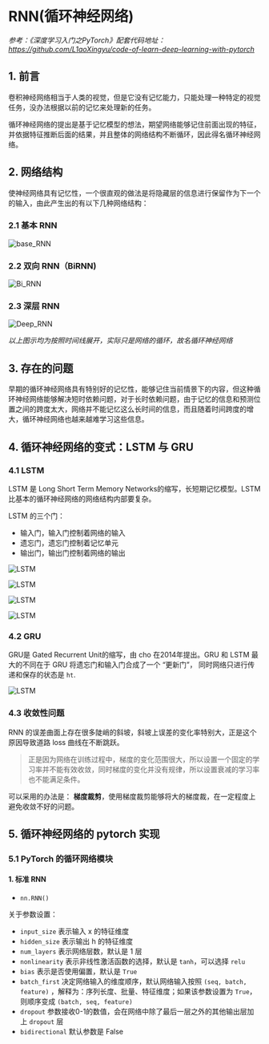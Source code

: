 # RNN(循环神经网络)

*参考：《深度学习入门之PyTorch》配套代码地址：https://github.com/L1aoXingyu/code-of-learn-deep-learning-with-pytorch*

## 1. 前言
卷积神经网络相当于人类的视觉，但是它没有记忆能力，只能处理一种特定的视觉任务，没办法根据以前的记忆来处理新的任务。

循环神经网络的提出是基于记忆模型的想法，期望网络能够记住前面出现的特征，并依据特征推断后面的结果，并且整体的网络结构不断循环，因此得名循环神经网络。

## 2. 网络结构

使神经网络具有记忆性，一个很直观的做法是将隐藏层的信息进行保留作为下一个的输入，由此产生出的有以下几种网络结构：

### 2.1 基本 RNN

![base_RNN](./IMG/base_rnn.png)

### 2.2 双向 RNN（BiRNN)

![Bi_RNN](./IMG/BiRNN.png)

### 2.3 深层 RNN

![Deep_RNN](./IMG/deep_RNN.jpg)

*以上图示均为按照时间线展开，实际只是网络的循环，故名循环神经网络*

## 3. 存在的问题

早期的循环神经网络具有特别好的记忆性，能够记住当前情景下的内容，但这种循环神经网络能够解决短时依赖问题，对于长时依赖问题，由于记忆的信息和预测位置之间的跨度太大，网络并不能记忆这么长时间的信息，而且随着时间跨度的增大，循环神经网络也越来越难学习这些信息。

## 4. 循环神经网络的变式：LSTM 与 GRU

### 4.1 LSTM

LSTM 是 Long Short Term Memory Networks的缩写，长短期记忆模型。LSTM 比基本的循环神经网络的网络结构内部要复杂。

LSTM 的三个门：

- 输入门，输入门控制着网络的输入
- 遗忘门，遗忘门控制着记忆单元
- 输出门，输出门控制着网络的输出

![LSTM](./IMG/LSTM.png)

![LSTM](./IMG/LSTM_1.jpg)

![LSTM](./IMG/LSTM_2.jpg)

![LSTM](./IMG/LSTM_3.jpg)

### 4.2 GRU

GRU是 Gated Recurrent Unit的缩写，由 cho 在2014年提出。GRU 和 LSTM 最大的不同在于 GRU 将遗忘门和输入门合成了一个 “更新门”， 同时网络只进行传递和保存的状态是 `ht`.

![LSTM](./IMG/LSTM_4.jpg)

### 4.3 收敛性问题

RNN 的误差曲面上存在很多陡峭的斜坡，斜坡上误差的变化率特别大，正是这个原因导致道路 loss 曲线在不断跳跃。

> 正是因为网络在训练过程中，梯度的变化范围很大，所以设置一个固定的学习率并不能有效收敛，同时梯度的变化并没有规律，所以设置衰减的学习率也不能满足条件。

可以采用的办法是： **梯度裁剪**，使用梯度裁剪能够将大的梯度裁，在一定程度上避免收敛不好的问题。

## 5. 循环神经网络的 pytorch 实现

### 5.1 PyTorch 的循环网络模块

#### 1. 标准 RNN

- `nn.RNN()`

关于参数设置：

- `input_size` 表示输入 x 的特征维度
- `hidden_size` 表示输出 h 的特征维度
- `num_layers` 表示网络层数，默认是 1 层
- `nonlinearity` 表示非线性激活函数的选择，默认是 `tanh`，可以选择 `relu`
- `bias` 表示是否使用偏置，默认是 `True`
- `batch_first` 决定网络输入的维度顺序，默认网络输入按照 `(seq, batch, feature)` ，解释为：序列长度、批量、特征维度；如果该参数设置为 `True`，则顺序变成 `(batch, seq, feature)`
- `dropout` 参数接收0-1的数值，会在网络中除了最后一层之外的其他输出层加上 `dropout` 层
- `bidirectional` 默认参数是 False

